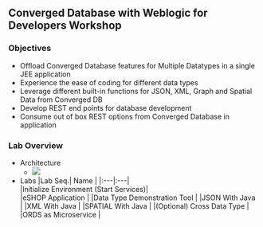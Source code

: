 ## Converged Database with Weblogic for Developers Workshop
### Objectives
* Offload Converged Database features for Multiple Datatypes in a single JEE application
* Experience the ease of coding for different data types
* Leverage different built-in functions for JSON, XML, Graph and Spatial Data from Converged DB
* Develop REST end points for database development
* Consume out of box REST options from Converged Database in application
### Lab Overview
* Architecture
  * ![](https://oracle.github.io/learning-library/developer-library/converged-db/converged-db-with-wls/intro/images/wls-cdb-lab-architecture.png)
* Labs 
|Lab Seq.| Name	 |
|:---|:---|  
|Initialize Environment (Start Services)|	 
|eSHOP Application                      |
|Data Type Demonstration Tool           |
|JSON With Java	                        |
|XML With Java	                        |
|SPATIAL With Java                      |
|(Optional) Cross Data Type             |
|ORDS as Microservice                   |
